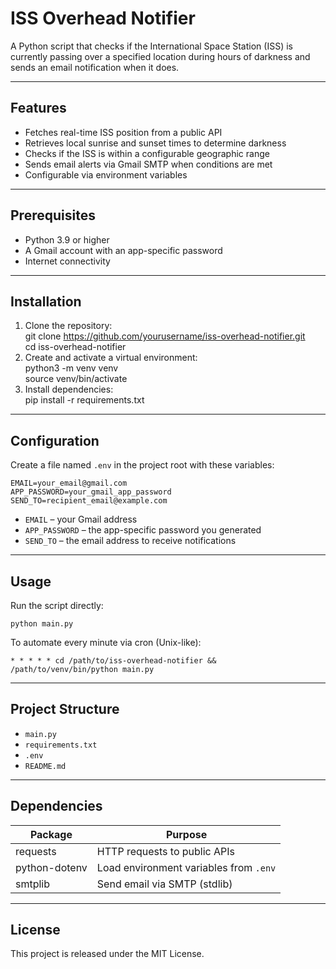 # ISS Overhead Notifier

A Python script that checks if the International Space Station (ISS) is currently passing over a specified location during hours of darkness and sends an email notification when it does.

---

## Features

- Fetches real-time ISS position from a public API  
- Retrieves local sunrise and sunset times to determine darkness  
- Checks if the ISS is within a configurable geographic range  
- Sends email alerts via Gmail SMTP when conditions are met  
- Configurable via environment variables  

---

## Prerequisites

- Python 3.9 or higher  
- A Gmail account with an app-specific password  
- Internet connectivity  

---

## Installation

1. Clone the repository:  
    git clone https://github.com/yourusername/iss-overhead-notifier.git  
    cd iss-overhead-notifier  
2. Create and activate a virtual environment:  
    python3 -m venv venv  
    source venv/bin/activate  
3. Install dependencies:  
    pip install -r requirements.txt  

---

## Configuration

Create a file named `.env` in the project root with these variables:

    EMAIL=your_email@gmail.com  
    APP_PASSWORD=your_gmail_app_password  
    SEND_TO=recipient_email@example.com  

- `EMAIL` – your Gmail address  
- `APP_PASSWORD` – the app-specific password you generated  
- `SEND_TO` – the email address to receive notifications  

---

## Usage

Run the script directly:

    python main.py

To automate every minute via cron (Unix-like):

    * * * * * cd /path/to/iss-overhead-notifier && /path/to/venv/bin/python main.py

---

## Project Structure

- `main.py`  
- `requirements.txt`  
- `.env`  
- `README.md`  

---

## Dependencies

| Package       | Purpose                                |
|---------------|----------------------------------------|
| requests      | HTTP requests to public APIs           |
| python-dotenv | Load environment variables from `.env` |
| smtplib       | Send email via SMTP (stdlib)           |

---

## License

This project is released under the MIT License.
